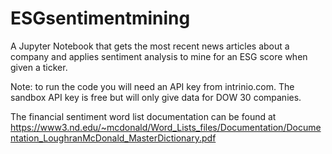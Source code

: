# ESGsentimentmining
A Jupyter Notebook that gets the most recent news articles about a company and applies sentiment analysis to mine for an ESG score when given a ticker.

Note: to run the code you will need an API key from intrinio.com. The sandbox API key is free but will only give data for DOW 30 companies.

The financial sentiment word list documentation can be found at https://www3.nd.edu/~mcdonald/Word_Lists_files/Documentation/Documentation_LoughranMcDonald_MasterDictionary.pdf
